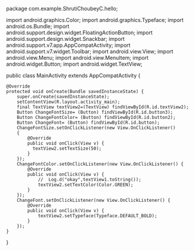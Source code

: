 package com.example.ShrutiChoubeyC.hello;

import android.graphics.Color;
import android.graphics.Typeface;
import android.os.Bundle;
import android.support.design.widget.FloatingActionButton;
import android.support.design.widget.Snackbar;
import android.support.v7.app.AppCompatActivity;
import android.support.v7.widget.Toolbar;
import android.view.View;
import android.view.Menu;
import android.view.MenuItem;
import android.widget.Button;
import android.widget.TextView;

public class MainActivity extends AppCompatActivity {

    @Override
    protected void onCreate(Bundle savedInstanceState) {
        super.onCreate(savedInstanceState);
        setContentView(R.layout.activity_main);
        final TextView textView2=(TextView) findViewById(R.id.textView2);
        Button ChangeFontSize= (Button) findViewById(R.id.button3);
        Button ChangeFontColor= (Button) findViewById(R.id.button2);
        Button ChangeFont= (Button) findViewById(R.id.button);
        ChangeFontSize.setOnClickListener(new View.OnClickListener()
        {
            @Override
            public void onClick(View v) {
              textView2.setTextSize(50);
            }
        });
        ChangeFontColor.setOnClickListener(new View.OnClickListener() {
            @Override
            public void onClick(View v) {
                //  Log.d("okay",textView1.toString());
                textView2.setTextColor(Color.GREEN);
            }
        });
        ChangeFont.setOnClickListener(new View.OnClickListener() {
            @Override
            public void onClick(View v) {
                textView2.setTypeface(Typeface.DEFAULT_BOLD);
            }
        });
    }
}
